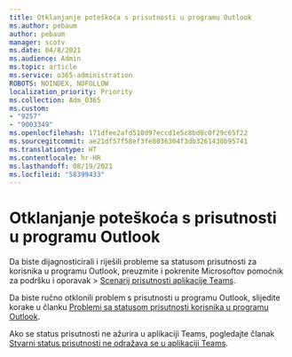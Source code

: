 ```yaml
---
title: Otklanjanje poteškoća s prisutnosti u programu Outlook
ms.author: pebaum
author: pebaum
manager: scotv
ms.date: 04/8/2021
ms.audience: Admin
ms.topic: article
ms.service: o365-administration
ROBOTS: NOINDEX, NOFOLLOW
localization_priority: Priority
ms.collection: Adm_O365
ms.custom:
- "9257"
- "9003349"
ms.openlocfilehash: 171dfee2afd510d97eccd1e5c8bd8c0f29c65f22
ms.sourcegitcommit: ae21df57f58ef3fe8036304f3db3261430b95741
ms.translationtype: HT
ms.contentlocale: hr-HR
ms.lasthandoff: 08/19/2021
ms.locfileid: "58399433"
---
```

# <a name="troubleshoot-presence-issues-in-outlook"></a>Otklanjanje poteškoća s prisutnosti u programu Outlook

Da biste dijagnosticirali i riješili probleme sa statusom prisutnosti za korisnika u programu Outlook, preuzmite i pokrenite Microsoftov pomoćnik za podršku i oporavak > [Scenarij prisutnosti aplikacije Teams](https://aka.ms/SaRA-TeamsPresenceScenario).

Da biste ručno otklonili problem s prisutnosti u programu Outlook, slijedite korake u članku [Problemi sa statusom prisutnosti korisnika u programu Outlook](https://docs.microsoft.com/microsoftteams/troubleshoot/teams-im-presence/issues-with-presence-in-outlook).

Ako se status prisutnosti ne ažurira u aplikaciji Teams, pogledajte članak [Stvarni status prisutnosti ne odražava se u aplikaciji Teams](https://docs.microsoft.com/microsoftteams/troubleshoot/teams-im-presence/presence-not-show-actual-status).
